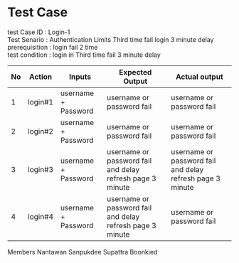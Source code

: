 # Test Case
test Case ID : Login-1	
Test Senario : Authentication Limits 
Third time fail login 3 minute delay 
prerequisition : login fail 2 time	 
test condition : login in Third time fail 3 minute delay 

| No |     Action    |    Inputs   | Expected Output  |   Actual output   | 
| -- | ------------- | ----------- | ---------------- | ----------------- |
| 1 | login#1 | username + Password | username or password fail | username or password fail | |
| 2 | login#2 | username + Password | username or password fail | username or password fail | |
| 3 | login#3 | username + Password | username or password fail and delay refresh page 3  minute | username or password fail and delay refresh page 3  minute | |
| 4 | login#4 | username + Password | username or password fail and delay refresh page 3  minute | username or password fail | | |



Members 
Nantawan Sanpukdee 
Supattra Boonkied 
